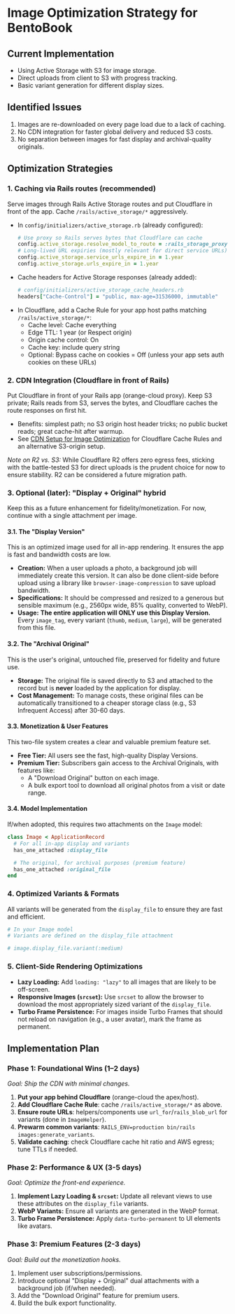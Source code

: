 # Image Optimization Strategy for BentoBook

## Current Implementation
- Using Active Storage with S3 for image storage.
- Direct uploads from client to S3 with progress tracking.
- Basic variant generation for different display sizes.

## Identified Issues
1.  Images are re-downloaded on every page load due to a lack of caching.
2.  No CDN integration for faster global delivery and reduced S3 costs.
3.  No separation between images for fast display and archival-quality originals.

## Optimization Strategies

### 1. Caching via Rails routes (recommended)
Serve images through Rails Active Storage routes and put Cloudflare in front of the app. Cache `/rails/active_storage/*` aggressively.

- In `config/initializers/active_storage.rb` (already configured):
  ```ruby
  # Use proxy so Rails serves bytes that Cloudflare can cache
  config.active_storage.resolve_model_to_route = :rails_storage_proxy
  # Long-lived URL expiries (mostly relevant for direct service URLs)
  config.active_storage.service_urls_expire_in = 1.year
  config.active_storage.urls_expire_in = 1.year
  ```
- Cache headers for Active Storage responses (already added):
  ```ruby
  # config/initializers/active_storage_cache_headers.rb
  headers["Cache-Control"] = "public, max-age=31536000, immutable"
  ```
- In Cloudflare, add a Cache Rule for your app host paths matching `/rails/active_storage/*`:
  - Cache level: Cache everything
  - Edge TTL: 1 year (or Respect origin)
  - Origin cache control: On
  - Cache key: include query string
  - Optional: Bypass cache on cookies = Off (unless your app sets auth cookies on these URLs)

### 2. CDN Integration (Cloudflare in front of Rails)
Put Cloudflare in front of your Rails app (orange-cloud proxy). Keep S3 private; Rails reads from S3, serves the bytes, and Cloudflare caches the route responses on first hit.

- Benefits: simplest path; no S3 origin host header tricks; no public bucket reads; great cache-hit after warmup.
- See [CDN Setup for Image Optimization](./cdn-for-images.md) for Cloudflare Cache Rules and an alternative S3-origin setup.

*Note on R2 vs. S3:* While Cloudflare R2 offers zero egress fees, sticking with the battle-tested S3 for direct uploads is the prudent choice for now to ensure stability. R2 can be considered a future migration path.

### 3. Optional (later): "Display + Original" hybrid
Keep this as a future enhancement for fidelity/monetization. For now, continue with a single attachment per image.

#### 3.1. The "Display Version"
This is an optimized image used for all in-app rendering. It ensures the app is fast and bandwidth costs are low.

-   **Creation:** When a user uploads a photo, a background job will immediately create this version. It can also be done client-side before upload using a library like `browser-image-compression` to save upload bandwidth.
-   **Specifications:** It should be compressed and resized to a generous but sensible maximum (e.g., 2560px wide, 85% quality, converted to WebP).
-   **Usage:** **The entire application will ONLY use this Display Version.** Every `image_tag`, every variant (`thumb`, `medium`, `large`), will be generated from this file.

#### 3.2. The "Archival Original"
This is the user's original, untouched file, preserved for fidelity and future use.

-   **Storage:** The original file is saved directly to S3 and attached to the record but is **never** loaded by the application for display.
-   **Cost Management:** To manage costs, these original files can be automatically transitioned to a cheaper storage class (e.g., S3 Infrequent Access) after 30-60 days.

#### 3.3. Monetization & User Features
This two-file system creates a clear and valuable premium feature set.

-   **Free Tier:** All users see the fast, high-quality Display Versions.
-   **Premium Tier:** Subscribers gain access to the Archival Originals, with features like:
    -   A "Download Original" button on each image.
    -   A bulk export tool to download all original photos from a visit or date range.

#### 3.4. Model Implementation
If/when adopted, this requires two attachments on the `Image` model:

```ruby
class Image < ApplicationRecord
  # For all in-app display and variants
  has_one_attached :display_file

  # The original, for archival purposes (premium feature)
  has_one_attached :original_file
end
```

### 4. Optimized Variants & Formats
All variants will be generated from the `display_file` to ensure they are fast and efficient.

```ruby
# In your Image model
# Variants are defined on the display_file attachment

# image.display_file.variant(:medium)
```

### 5. Client-Side Rendering Optimizations
-   **Lazy Loading:** Add `loading: "lazy"` to all images that are likely to be off-screen.
-   **Responsive Images (`srcset`):** Use `srcset` to allow the browser to download the most appropriately sized variant of the `display_file`.
-   **Turbo Frame Persistence:** For images inside Turbo Frames that should not reload on navigation (e.g., a user avatar), mark the frame as permanent.

## Implementation Plan

### Phase 1: Foundational Wins (1–2 days)
*Goal: Ship the CDN with minimal changes.*
1.  **Put your app behind Cloudflare** (orange-cloud the apex/host).
2.  **Add Cloudflare Cache Rule**: cache `/rails/active_storage/*` as above.
3.  **Ensure route URLs**: helpers/components use `url_for`/`rails_blob_url` for variants (done in `ImageHelper`).
4.  **Prewarm common variants**: `RAILS_ENV=production bin/rails images:generate_variants`.
5.  **Validate caching**: check Cloudflare cache hit ratio and AWS egress; tune TTLs if needed.

### Phase 2: Performance & UX (3-5 days)
*Goal: Optimize the front-end experience.*
1.  **Implement Lazy Loading & `srcset`:** Update all relevant views to use these attributes on the `display_file` variants.
2.  **WebP Variants:** Ensure all variants are generated in the WebP format.
3.  **Turbo Frame Persistence:** Apply `data-turbo-permanent` to UI elements like avatars.

### Phase 3: Premium Features (2-3 days)
*Goal: Build out the monetization hooks.*
1.  Implement user subscriptions/permissions.
2.  Introduce optional "Display + Original" dual attachments with a background job (if/when needed).
3.  Add the "Download Original" feature for premium users.
4.  Build the bulk export functionality.
